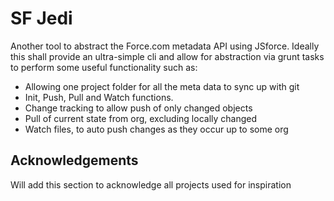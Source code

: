 # SF Jedi
Another tool to abstract the Force.com metadata API using JSforce. Ideally this
shall provide an ultra-simple cli and allow for abstraction via grunt tasks to
perform some useful functionality such as:
- Allowing one project folder for all the meta data to sync up with git
- Init, Push, Pull and Watch functions.
- Change tracking to allow push of only changed objects
- Pull of current state from org, excluding locally changed
- Watch files, to auto push changes as they occur up to some org

## Acknowledgements
Will add this section to acknowledge all projects used for inspiration
